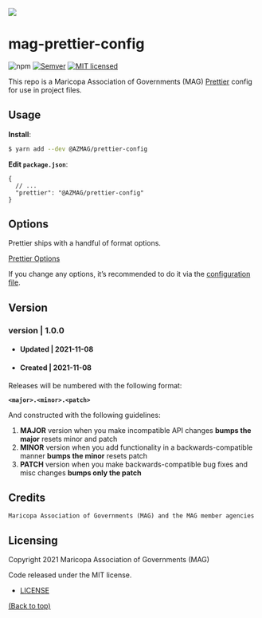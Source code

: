 ![](http://geo.azmag.gov/maps/readonaz/app/resources/img/maglogo_black.png)

# mag-prettier-config

![npm](https://img.shields.io/npm/v/prettier-config)
[![Semver](http://img.shields.io/SemVer/2.0.0.png)](https://shields.io/)
[![MIT licensed](https://img.shields.io/badge/license-MIT-blue.svg)](https://opensource.org/licenses/MIT)

This repo is a Maricopa Association of Governments (MAG) [Prettier](https://prettier.io) config for use in project files.

## Usage

**Install**:

```bash
$ yarn add --dev @AZMAG/prettier-config
```

**Edit `package.json`**:

```jsonc
{
  // ...
  "prettier": "@AZMAG/prettier-config"
}
```
## Options
Prettier ships with a handful of format options.

[Prettier Options](https://prettier.io/docs/en/options.html)

If you change any options, it’s recommended to do it via the [configuration file](https://github.com/AZMAG/mag-prettier-config/blob/main/index.json).

## Version

### version | 1.0.0

- #### Updated | 2021-11-08
- #### Created | 2021-11-08

Releases will be numbered with the following format:

**`<major>.<minor>.<patch>`**

And constructed with the following guidelines:

1. **MAJOR** version when you make incompatible API changes **bumps the major** resets minor and patch
2. **MINOR** version when you add functionality in a backwards-compatible manner **bumps the minor** resets patch
3. **PATCH** version when you make backwards-compatible bug fixes and misc changes **bumps only the patch**

## Credits

`Maricopa Association of Governments (MAG) and the MAG member agencies`

## Licensing

Copyright 2021 Maricopa Association of Governments (MAG)

Code released under the MIT license.

- [LICENSE](LICENSE)

[(Back to top)](#azmagprettier-config)

